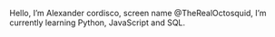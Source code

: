Hello, I’m Alexander cordisco, screen name @TheRealOctosquid,
I’m currently learning Python, JavaScript and SQL. 

<!---
TheRealOctosquid/TheRealOctosquid is a ✨ special ✨ repository because its `README.md` (this file) appears on your GitHub profile.
You can click the Preview link to take a look at your changes.
--->
